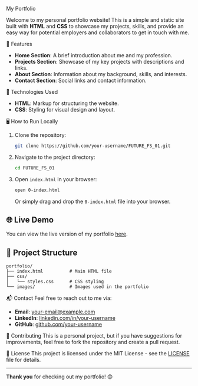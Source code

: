 My Portfolio

Welcome to my personal portfolio website! This is a simple and static site built with **HTML** and **CSS** to showcase my projects, skills, and provide an easy way for potential employers and collaborators to get in touch with me.

📄 Features
- **Home Section**: A brief introduction about me and my profession.
- **Projects Section**: Showcase of my key projects with descriptions and links.
- **About Section**: Information about my background, skills, and interests.
- **Contact Section**: Social links and contact information.

🚀 Technologies Used
- **HTML**: Markup for structuring the website.
- **CSS**: Styling for visual design and layout.

🖥️ How to Run Locally
1. Clone the repository:
   ```bash
   git clone https://github.com/your-username/FUTURE_FS_01.git
   ```
2. Navigate to the project directory:
   ```bash
   cd FUTURE_FS_01
   ```
3. Open `index.html` in your browser:
   ```bash
   open 0-index.html
   ```
   Or simply drag and drop the `0-index.html` file into your browser.

## 🌐 Live Demo
You can view the live version of my portfolio [here](https://github.com/Caleb-kibe/FUTURE_FS_01.git).

## 📂 Project Structure
```
portfolio/
├── index.html          # Main HTML file
├── css/
│   └── styles.css      # CSS styling
└── images/             # Images used in the portfolio
```

📬 Contact
Feel free to reach out to me via:
- **Email**: [your-email@example.com](mailto:kiplagatcaleb2@gmail.com)
- **LinkedIn**: [linkedin.com/in/your-username](www.linkedin.com/in/caleb-kiplagat-791020223)
- **GitHub**: [github.com/your-username](https://github.com/Caleb-kibe)

🤝 Contributing
This is a personal project, but if you have suggestions for improvements, feel free to fork the repository and create a pull request.

📝 License
This project is licensed under the MIT License - see the [LICENSE](LICENSE) file for details.

---

**Thank you** for checking out my portfolio! 😊
```

